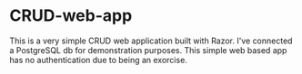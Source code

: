 # CRUD-web-app

This is a very simple CRUD web application built with Razor. 
I've connected a PostgreSQL db for demonstration purposes.
This simple web based app has no authentication due to being an exorcise.

